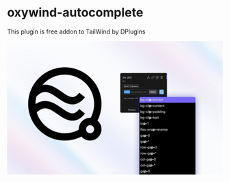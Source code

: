 # oxywind-autocomplete
This plugin is free addon to TailWind by DPlugins

![Autocomplete](screenshoot.jpg)